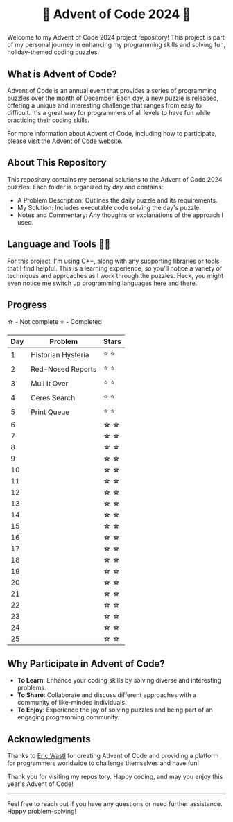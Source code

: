 ﻿# <p align="center"> 🎄 Advent of Code 2024 🎄 </p>

Welcome to my Advent of Code 2024 project repository! This project is part of my personal journey in enhancing my programming skills and solving fun, holiday-themed coding puzzles. 

## What is Advent of Code?

Advent of Code is an annual event that provides a series of programming puzzles over the month of December. Each day, a new puzzle is released, offering a unique and interesting challenge that ranges from easy to difficult. It's a great way for programmers of all levels to have fun while practicing their coding skills.

For more information about Advent of Code, including how to participate, please visit the [Advent of Code website](https://adventofcode.com/2024/about).

## About This Repository

This repository contains my personal solutions to the Advent of Code 2024 puzzles. Each folder is organized by day and contains:

- A Problem Description: Outlines the daily puzzle and its requirements.
- My Solution: Includes executable code solving the day's puzzle.
- Notes and Commentary: Any thoughts or explanations of the approach I used.

## Language and Tools 🧑‍💻

For this project, I'm using C++, along with any supporting libraries or tools that I find helpful. This is a learning experience, so you'll notice a variety of techniques and approaches as I work through the puzzles. Heck, you might even notice me switch up programming languages here and there. 

## Progress
☆  - Not complete
⭐ - Completed


| Day | Problem          | Stars  |
|-----|------------------|--------|
| 1   |Historian Hysteria| ⭐ ⭐ |
| 2   |Red-Nosed Reports | ⭐ ⭐ |
| 3   |Mull It Over      | ⭐ ⭐ |
| 4   |Ceres Search      | ⭐ ⭐ |
| 5   |Print Queue       | ⭐ ⭐ |
| 6   |                  | ☆ ☆   |
| 7   |                  | ☆ ☆   |
| 8   |                  | ☆ ☆   |
| 9   |                  | ☆ ☆   |
| 10  |                  | ☆ ☆   |
| 11  |                  | ☆ ☆   |
| 12  |                  | ☆ ☆   |
| 13  |                  | ☆ ☆   |
| 14  |                  | ☆ ☆   |
| 15  |                  | ☆ ☆   |
| 16  |                  | ☆ ☆   |
| 17  |                  | ☆ ☆   |
| 18  |                  | ☆ ☆   |
| 19  |                  | ☆ ☆   |
| 20  |                  | ☆ ☆   |
| 21  |                  | ☆ ☆   |
| 22  |                  | ☆ ☆   |
| 23  |                  | ☆ ☆   |
| 24  |                  | ☆ ☆   |
| 25  |                  | ☆ ☆   |


## Why Participate in Advent of Code?

- **To Learn**: Enhance your coding skills by solving diverse and interesting problems.
- **To Share**: Collaborate and discuss different approaches with a community of like-minded individuals.
- **To Enjoy**: Experience the joy of solving puzzles and being part of an engaging programming community.

## Acknowledgments

Thanks to [Eric Wastl](http://was.tl/) for creating Advent of Code and providing a platform for programmers worldwide to challenge themselves and have fun!

Thank you for visiting my repository. Happy coding, and may you enjoy this year's Advent of Code!

---

Feel free to reach out if you have any questions or need further assistance. Happy problem-solving!